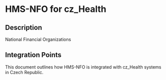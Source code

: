 # HMS-NFO for cz_Health

## Description

National Financial Organizations

## Integration Points

This document outlines how HMS-NFO is integrated with cz_Health systems in Czech Republic.
